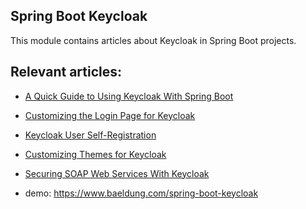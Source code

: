 ## Spring Boot Keycloak

This module contains articles about Keycloak in Spring Boot projects.

## Relevant articles:
- [A Quick Guide to Using Keycloak With Spring Boot](https://www.baeldung.com/spring-boot-keycloak)
- [Customizing the Login Page for Keycloak](https://www.baeldung.com/keycloak-custom-login-page)
- [Keycloak User Self-Registration](https://www.baeldung.com/keycloak-user-registration)
- [Customizing Themes for Keycloak](https://www.baeldung.com/spring-keycloak-custom-themes)
- [Securing SOAP Web Services With Keycloak](https://www.baeldung.com/soap-keycloak)

- demo: https://www.baeldung.com/spring-boot-keycloak